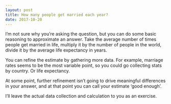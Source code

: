 ```yaml
---
layout: post
title: How many people get married each year?
date: 2017-10-20
---
```


<p>I’m not sure why you’re asking the question, but you can do some basic reasoning to approximate an answer. Take the average number of times people get married in life, multiply it by the number of people in the world, divide it by the average life expectancy in years.</p><p>You can refine the estimate by gathering more data. For example, marriage rates seems to be the most variable point, so you could go collecting stats by country. Or life expectancy.</p><p>At some point, further refinement isn’t going to drive meaningful differences in your answer, and at that point you can call your estimate ‘good enough’.</p><p>I’ll leave the actual data collection and calculation to you as an exercise.</p>
